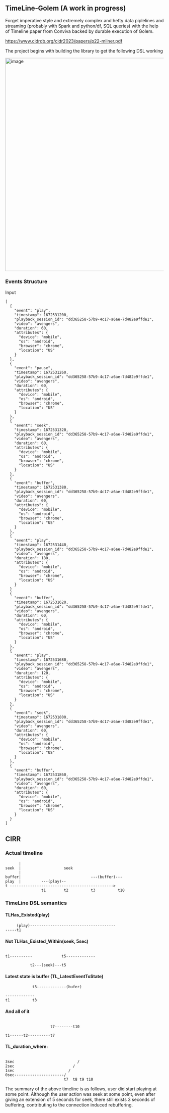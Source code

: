 ## TimeLine-Golem (A work in progress)

Forget imperative style and extremely complex and hefty data piplelines and streaming (probably with Spark and python/df, SQL queries) with the help of Timeline paper from Conviva backed by durable execution of Golem.

https://www.cidrdb.org/cidr2023/papers/p22-milner.pdf

The project begins with building the library to get the following DSL working

<img width="675" alt="image" src="https://github.com/afsalthaj/golem-timeline/assets/7448613/f31587dd-ec03-4298-8dfe-9f436ac03345">


### Events Structure

Input

```hocon
[
  {
    "event": "play",
    "timestamp": 1672531200,
    "playback_session_id": "dd365258-57b9-4c17-a6ae-7d482e9ffde1",
    "video": "avengers",
    "duration": 60,
    "attributes": {
      "device": "mobile",
      "os": "android",
      "browser": "chrome",
      "location": "US"
    }
  },
  {
    "event": "pause",
    "timestamp": 1672531260,
    "playback_session_id": "dd365258-57b9-4c17-a6ae-7d482e9ffde1",
    "video": "avengers",
    "duration": 60,
    "attributes": {
      "device": "mobile",
      "os": "android",
      "browser": "chrome",
      "location": "US"
    }
  },
  {
    "event": "seek",
    "timestamp": 1672531320,
    "playback_session_id": "dd365258-57b9-4c17-a6ae-7d482e9ffde1",
    "video": "avengers",
    "duration": 60,
    "attributes": {
      "device": "mobile",
      "os": "android",
      "browser": "chrome",
      "location": "US"
    }
  },
  {
    "event": "buffer",
    "timestamp": 1672531380,
    "playback_session_id": "dd365258-57b9-4c17-a6ae-7d482e9ffde1",
    "video": "avengers",
    "duration": 60,
    "attributes": {
      "device": "mobile",
      "os": "android",
      "browser": "chrome",
      "location": "US"
    }
  },
  {
    "event": "play",
    "timestamp": 1672531440,
    "playback_session_id": "dd365258-57b9-4c17-a6ae-7d482e9ffde1",
    "video": "avengers",
    "duration": 180,
    "attributes": {
      "device": "mobile",
      "os": "android",
      "browser": "chrome",
      "location": "US"
    }
  }
  {
    "event": "buffer",
    "timestamp": 1672531620,
    "playback_session_id": "dd365258-57b9-4c17-a6ae-7d482e9ffde1",
    "video": "avengers",
    "duration": 60,
    "attributes": {
      "device": "mobile",
      "os": "android",
      "browser": "chrome",
      "location": "US"
    }
  },
  {
    "event": "play",
    "timestamp": 1672531680,
    "playback_session_id": "dd365258-57b9-4c17-a6ae-7d482e9ffde1",
    "video": "avengers",
    "duration": 120,
    "attributes": {
      "device": "mobile",
      "os": "android",
      "browser": "chrome",
      "location": "US"
    }
  },
  {
    "event": "seek",
    "timestamp": 1672531800,
    "playback_session_id": "dd365258-57b9-4c17-a6ae-7d482e9ffde1",
    "video": "avengers",
    "duration": 60,
    "attributes": {
      "device": "mobile",
      "os": "android",
      "browser": "chrome",
      "location": "US"
    }
  },
  {
    "event": "buffer",
    "timestamp": 1672531860,
    "playback_session_id": "dd365258-57b9-4c17-a6ae-7d482e9ffde1",
    "video": "avengers",
    "duration": 60,
    "attributes": {
      "device": "mobile",
      "os": "android",
      "browser": "chrome",
      "location": "US"
    }
  }
]

```

## CIRR


### Actual timeline
```
      |
seek  |                   seek
      |               
buffer|                               ---(buffer)---
play  |         ---(play)--             
t ---------------------------------------------->  
                t1        t2          t3          t10
```

### TimeLine DSL semantics   

#### TLHas_Existed(play)

```
     (play)--------------------------------------
-----t1
```

#### Not TLHas_Existed_Within(seek, 5sec)

```
                         
t1----------             t5-------------             
                         
           t2---(seek)---t5

```

#### Latest state is buffer (TL_LatestEventToState)

```
            t3-------------(bufer)

-------------  
t1          t3

```

#### And all of it

```

                    t7--------t10
       
t1------t2----------t7
```

#### TL_duration_where: 

```

3sec                            /
2sec                          /
1sec                        /
0sec----------------------/
                          t7  t8 t9 t10

```

The summary of the above timeline is as follows,
user did start playing at some point. Although the user
action was seek at some point, even after giving an extension of 5 seconds
for seek, there still exists 3 seconds of buffering,
contributing to the connection induced rebuffering.